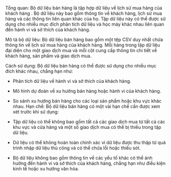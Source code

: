 Tổng quan: Bộ dữ liệu bán hàng là tập hợp dữ liệu về lịch sử mua hàng của khách hàng . Bộ dữ liệu này bao gồm thông tin về khách hàng,  lịch sử mua hàng và các thông tin liên quan khác của họ. Tập dữ liệu này có thể được sử dụng cho nhiều mục đích phân tích dữ liệu và học máy khác nhau liên quan đến hành vi và sở thích của khách hàng.

Mô tả bộ dữ liệu: Bộ dữ liệu bán hàng bao gồm một tệp CSV duy nhất chứa thông tin về lịch sử mua hàng của khách hàng. Mỗi hàng trong tập dữ liệu đại diện cho một giao dịch mua và mỗi cột cung cấp thông tin chi tiết về khách hàng, sản phẩm và giao dịch mua.

Cách sử dụng: Bộ dữ liệu bán hàng  có thể được sử dụng cho nhiều mục đích khác nhau, chẳng hạn như:

- Phân tích dữ liệu về hành vi và sở thích của khách hàng.
- Mô hình dự đoán về xu hướng bán hàng hoặc hành vi của khách hàng.
- So sánh xu hướng bán hàng cho các loại sản phẩm hoặc khu vực khác nhau.
Hạn chế: Bộ dữ liệu bán hàng  có một vài hạn chế cần được xem xét trước khi sử dụng:

- Tập dữ liệu có thể không bao gồm tất cả các giao dịch mua từ tất cả các khu vực và cửa hàng và một số giao dịch mua có thể bị thiếu trong tập dữ liệu.
- Dữ liệu có thể không hoàn toàn chính xác vì dữ liệu được thu thập từ quá trình   nhập dữ liệu thủ công và có thể chứa lỗi hoặc thiếu sót.
- Bộ dữ liệu không bao gồm thông tin về các yếu tố khác có thể ảnh hưởng đến hành vi và sở thích của khách hàng, chẳng hạn như điều kiện kinh tế hoặc xu hướng văn hóa.